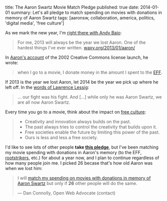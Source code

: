 title: The Aaron Swartz Movie Match Pledge
published: true
date: 2014-01-01
summary: Let's all pledge to match spending on movies with donations
  in memory of Aaron Swartz
tags: [aaronsw, collaboration, america, politics,
   'digital media', 'free culture']

As we mark the new year, I'm [right there with Andy Baio][waxpancake]:

> For me, 2013 will always be the year we lost Aaron. One of the
> hardest things I've ever written. [waxy.org/2013/01/aaron/][Baio13]

  [waxpancake]: https://twitter.com/waxpancake/status/418224535003869184
  [Baio13]: http://waxy.org/2013/01/aaron/

In [Aaron's account][Swartz02] of the 2002 Creative Commons license
launch, he wrote:

> when I go to a movie, I donate money in the amount I spent to the [EFF][].

  [Swartz02]: http://www.aaronsw.com/weblog/000765
  [EFF]: https://www.eff.org/

If 2013 is the year we lost Aaron, let 2014 be the year we pick up
where he left off. In the [words of Lawrence Lessig][Lessig13]:

> ... our fight was his fight. And [...] while only he was Aaron
> Swartz, we are all now Aaron Swartz.

  [Lessig13]: http://archive.rootstrikers.org/www.rootstrikers.org/aaron_swartz.html

Every time you go to a movie, think about the impact on [free culture][]:

> * Creativity and innovation always builds on the past.
> * The past always tries to control the creativity that builds upon it.
> * Free societies enable the future by limiting this power of the past.
> * Ours is less and less a free society.

  [free culture]: http://randomfoo.net/oscon/2002/lessig/


I'd like to see lots of other people **take
[this pledge][aaronsw-match]**, but I've been matching my movie spending
with donations in Aaron's memory (to the EFF, [rootstrikers][rs],
etc.) for about a year now, and I plan to continue regardless of how
many people join me. I picked 26 becase that's how old Aaron was when
we lost him:

  [rs]: http://www.rootstrikers.org/

> I will [match my spending on movies with donations in memory of
> Aaron Swartz][aaronsw-match] but only if **26** other people will do the same.
>
> — Dan Connolly, Open Web Advocate (contact)

  [aaronsw-match]: http://www.pledgebank.com/aaronsw-match
